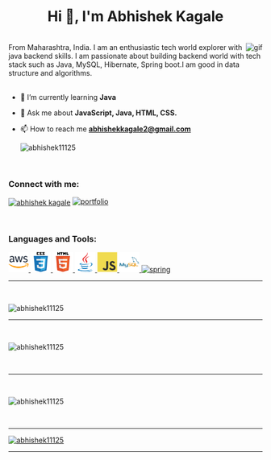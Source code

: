 <h1 align="center">Hi 👋, I'm Abhishek Kagale</h1>
<br/>
<img align="right" src="https://servreality.com/wp-content/uploads/2020/07/Scala.gif" alt="gif" />
From Maharashtra, India. I am an enthusiastic tech world explorer with java backend skills. I am passionate about building backend world with tech stack such as Java, MySQL, Hibernate, Spring boot.I am good in data structure and algorithms.
<br />
<br />

- 🌱 I’m currently learning **Java**

- 💬 Ask me about **JavaScript, Java, HTML, CSS.**

- 📫 How to reach me **abhishekkagale2@gmail.com**
  <br />
  <p align="left"> <img src="https://komarev.com/ghpvc/?username=abhishek11125&label=Profile%20views&color=0e75b6&style=flat" alt="abhishek11125" /> </p>
  <br />

<h3 align="left">Connect with me:</h3>
<p align="left">
<a href="https://www.linkedin.com/in/abhishek-kagale-744090119/overlay/contact-info/" target="_blank"><img align="center" src="https://raw.githubusercontent.com/rahuldkjain/github-profile-readme-generator/master/src/images/icons/Social/linked-in-alt.svg" alt="abhishek kagale" height="30" width="40" /></a>
 <a href="https://abhishek11125.github.io/" target="_blank"><img src="https://encrypted-tbn0.gstatic.com/images?q=tbn:ANd9GcSxYFYHWmbFe9xjPFVF1G1gSk9OwHw9-jCmvyMpbpM&s" alt="portfolio" height="30" width="40" /></a>
  </p>
<br />

<h3 align="left">Languages and Tools:</h3>
<p align="left"> <a href="https://aws.amazon.com" target="_blank" rel="noreferrer"> <img src="https://raw.githubusercontent.com/devicons/devicon/master/icons/amazonwebservices/amazonwebservices-original-wordmark.svg" alt="aws" width="40" height="40"/> </a> <a href="https://www.w3schools.com/css/" target="_blank" rel="noreferrer"> <img src="https://raw.githubusercontent.com/devicons/devicon/master/icons/css3/css3-original-wordmark.svg" alt="css3" width="40" height="40"/> </a> <a href="https://www.w3.org/html/" target="_blank" rel="noreferrer"> <img src="https://raw.githubusercontent.com/devicons/devicon/master/icons/html5/html5-original-wordmark.svg" alt="html5" width="40" height="40"/> </a> <a href="https://www.java.com" target="_blank" rel="noreferrer"> <img src="https://raw.githubusercontent.com/devicons/devicon/master/icons/java/java-original.svg" alt="java" width="40" height="40"/> </a> <a href="https://developer.mozilla.org/en-US/docs/Web/JavaScript" target="_blank" rel="noreferrer"> <img src="https://raw.githubusercontent.com/devicons/devicon/master/icons/javascript/javascript-original.svg" alt="javascript" width="40" height="40"/> </a> <a href="https://www.mysql.com/" target="_blank" rel="noreferrer"> <img src="https://raw.githubusercontent.com/devicons/devicon/master/icons/mysql/mysql-original-wordmark.svg" alt="mysql" width="40" height="40"/> </a> <a href="https://spring.io/" target="_blank" rel="noreferrer"> <img src="https://www.vectorlogo.zone/logos/springio/springio-icon.svg" alt="spring" width="40" height="40"/> </a> </p>
<hr/>
<br />

<p align="left" ><img src="https://github-readme-stats.vercel.app/api/top-langs?username=abhishek11125&show_icons=true&locale=en&layout=compact" alt="abhishek11125"/></p> 
<hr/>
<br />
<p align="left"><img  src="https://github-readme-stats.vercel.app/api?username=abhishek11125&show_icons=true&locale=en" alt="abhishek11125" /></p>
<br />
<hr/>
<br />
<p align="left"><img style="max-width=50%" src="https://github-readme-streak-stats.herokuapp.com/?user=abhishek11125&" alt="abhishek11125" /></p>
<br />
<hr/>
<p align="left"> <a href="https://github.com/ryo-ma/github-profile-trophy"><img src="https://github-profile-trophy.vercel.app/?username=abhishek11125" alt="abhishek11125" /></a> </p>
<hr/>
